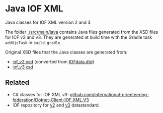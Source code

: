# Java IOF XML

Java classes for IOF XML version 2 and 3

The folder [./src/main/java](./src/main/java) contains Java files generated from the XSD files for IOF v2 and v3. They are generated at build time with the Gradle task `addXjcTask` in `build.gradle`.

Original XSD files that the Java classes are generated from:

* [iof_v2.xsd](src/main/resources/iof_v2.xsd) (converted from [IOFdata.dtd](src/main/resources/IOFdata.dtd))
* [iof_v3.xsd](src/main/resources/iof_v3.xsd)

## Related

* C# classes for IOF XML v3: [github.com/international-orienteering-federation/Dotnet-Client-IOF.XML.V3](https://github.com/international-orienteering-federation/Dotnet-Client-IOF.XML.V3)
* IOF repository for [v2](https://github.com/international-orienteering-federation/datastandard-v2) and [v3](https://github.com/international-orienteering-federation/datastandard-v3) datastandard.